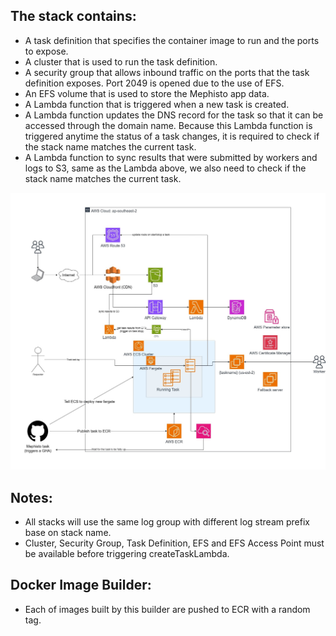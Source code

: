 ## The stack contains:
- A task definition that specifies the container image to run and the ports to expose.
- A cluster that is used to run the task definition.
- A security group that allows inbound traffic on the ports that the task definition exposes. Port 2049 is opened due to the use of EFS.
- An EFS volume that is used to store the Mephisto app data.
- A Lambda function that is triggered when a new task is created.
- A Lambda function updates the DNS record for the task so that it can be accessed through the domain name. Because this Lambda function is triggered anytime the status of a task changes, it is required to check if the stack name matches the current task.
- A Lambda function to sync results that were submitted by workers and logs to S3, same as the Lambda above, we also need to check if the stack name matches the current task.

![Serverless Mephisto Stack](/assets/images/serverless-mephisto-stack.jpg "Serverless Mephisto Stack")

## Notes:
- All stacks will use the same log group with different log stream prefix base on stack name.
- Cluster, Security Group, Task Definition, EFS and EFS Access Point must be available before triggering createTaskLambda.

## Docker Image Builder:
- Each of images built by this builder are pushed to ECR with a random tag.